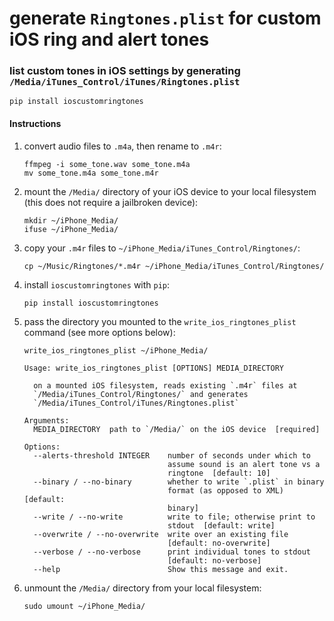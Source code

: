 # generate `Ringtones.plist` for custom iOS ring and alert tones
### list custom tones in iOS settings by generating `/Media/iTunes_Control/iTunes/Ringtones.plist`

```shell
pip install ioscustomringtones
```

#### Instructions

1. convert audio files to `.m4a`, then rename to `.m4r`:
    ```shell
    ffmpeg -i some_tone.wav some_tone.m4a
    mv some_tone.m4a some_tone.m4r
    ```

2. mount the `/Media/` directory of your iOS device to your local filesystem (this does not require a jailbroken device):
    ```shell
    mkdir ~/iPhone_Media/
    ifuse ~/iPhone_Media/
    ```

3. copy your `.m4r` files to `~/iPhone_Media/iTunes_Control/Ringtones/`:
    ```shell
    cp ~/Music/Ringtones/*.m4r ~/iPhone_Media/iTunes_Control/Ringtones/
    ```

4. install `ioscustomringtones` with `pip`:
    ```shell
    pip install ioscustomringtones
    ```

5. pass the directory you mounted to the `write_ios_ringtones_plist` command (see more options below):
    ```shell
    write_ios_ringtones_plist ~/iPhone_Media/
    ```
    ```shell
    Usage: write_ios_ringtones_plist [OPTIONS] MEDIA_DIRECTORY

      on a mounted iOS filesystem, reads existing `.m4r` files at
      `/Media/iTunes_Control/Ringtones/` and generates
      `/Media/iTunes_Control/iTunes/Ringtones.plist`

    Arguments:
      MEDIA_DIRECTORY  path to `/Media/` on the iOS device  [required]

    Options:
      --alerts-threshold INTEGER    number of seconds under which to
                                    assume sound is an alert tone vs a
                                    ringtone  [default: 10]
      --binary / --no-binary        whether to write `.plist` in binary
                                    format (as opposed to XML)  [default:
                                    binary]
      --write / --no-write          write to file; otherwise print to
                                    stdout  [default: write]
      --overwrite / --no-overwrite  write over an existing file
                                    [default: no-overwrite]
      --verbose / --no-verbose      print individual tones to stdout
                                    [default: no-verbose]
      --help                        Show this message and exit.
    ```

6. unmount the `/Media/` directory from your local filesystem:
    ```shell
    sudo umount ~/iPhone_Media/
    ```

